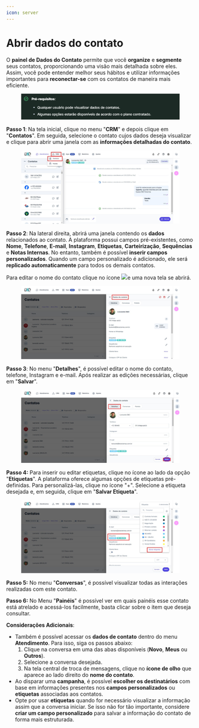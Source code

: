 ```yaml
---
icon: server
---
```


# Abrir dados do contato

O **painel de Dados do Contato** permite que você **organize** e **segmente** seus contatos, proporcionando uma visão mais detalhada sobre eles. Assim, você pode entender melhor seus hábitos e utilizar informações importantes para **reconectar-se** com os contatos de maneira mais eficiente.

<figure><img src="../../../.gitbook/assets/image (35) (1) (1) (1) (1) (1).png" alt=""><figcaption></figcaption></figure>

**Passo 1**: Na tela inicial, clique no menu "**CRM**" e depois clique em "**Contatos**". Em seguida, selecione o contato cujos dados deseja visualizar e clique para abrir uma janela com as **informações detalhadas do contato**.

<figure><img src="../../../.gitbook/assets/Passo 1_.jpg" alt=""><figcaption></figcaption></figure>

**Passo 2**: Na lateral direita, abrirá uma janela contendo os **dados** relacionados ao contato. A plataforma possui campos pré-existentes, como **Nome**, **Telefone**, **E-mail**, **Instagram**, **Etiquetas**, **Carteirização**, **Sequências** e **Notas Internas**. No entanto, também é possível **inserir campos personalizados**. Quando um campo personalizado é adicionado, ele será **replicado automaticamente** para todos os demais contatos.

Para editar o nome do contato clique no ícone ![](https://docs.helena.app/~gitbook/image?url=https%3A%2F%2F3176979156-files.gitbook.io%2F%7E%2Ffiles%2Fv0%2Fb%2Fgitbook-x-prod.appspot.com%2Fo%2Fspaces%252F3HTAyLM7hzj1t6Nt4ii2%252Fuploads%252Fvh4AokXLQR4QX2Ofohlc%252F2.png%3Falt%3Dmedia\&width=300\&dpr=4\&quality=100\&sign=2dd79338\&sv=2)e uma nova tela se abrirá.

<figure><img src="../../../.gitbook/assets/Passo 2 (2).jpg" alt=""><figcaption></figcaption></figure>

**Passo 3**: No menu "**Detalhes**", é possível editar o nome do contato, telefone, Instagram e e-mail. Após realizar as edições necessárias, clique em "**Salvar**".

<figure><img src="../../../.gitbook/assets/Passo 3 (1).jpg" alt=""><figcaption></figcaption></figure>

**Passo 4:** Para inserir ou editar etiquetas, clique no ícone ao lado da opção "**Etiquetas**". A plataforma oferece algumas opções de etiquetas pré-definidas. Para personalizá-las, clique no ícone "+". Selecione a etiqueta desejada e, em seguida, clique em "**Salvar Etiqueta**".

<figure><img src="../../../.gitbook/assets/Passo 1 de  2.jpg" alt=""><figcaption></figcaption></figure>

**Passo 5:** No menu "**Conversas**", é possível visualizar todas as interações realizadas com este contato.

**Passo 6:** No Menu "**Painéis**" é possível ver em quais painéis esse contato está atrelado e acessá-los facilmente, basta clicar sobre o item que deseja consultar.

**Considerações Adicionais**:

* Também é possível acessar os **dados de contato** dentro do menu **Atendimento**. Para isso, siga os passos abaixo:
  1. Clique na conversa em uma das abas disponíveis (**Novo**, **Meus** ou **Outros**).
  2. Selecione a conversa desejada.
  3. Na tela central de troca de mensagens, clique no **ícone de olho** que aparece ao lado direito do **nome do contato**.
* Ao disparar uma **campanha**, é possível **escolher os destinatários** com base em informações presentes nos **campos personalizados** ou **etiquetas** associadas aos contatos.
* Opte por usar **etiquetas** quando for necessário visualizar a informação assim que a conversa iniciar. Se isso não for tão importante, considere **criar um campo personalizado** para salvar a informação do contato de forma mais estruturada.

